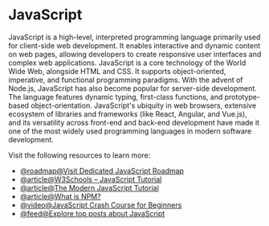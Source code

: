 # JavaScript

JavaScript is a high-level, interpreted programming language primarily used for client-side web development. It enables interactive and dynamic content on web pages, allowing developers to create responsive user interfaces and complex web applications. JavaScript is a core technology of the World Wide Web, alongside HTML and CSS. It supports object-oriented, imperative, and functional programming paradigms. With the advent of Node.js, JavaScript has also become popular for server-side development. The language features dynamic typing, first-class functions, and prototype-based object-orientation. JavaScript's ubiquity in web browsers, extensive ecosystem of libraries and frameworks (like React, Angular, and Vue.js), and its versatility across front-end and back-end development have made it one of the most widely used programming languages in modern software development.

Visit the following resources to learn more:

- [@roadmap@Visit Dedicated JavaScript Roadmap](https://roadmap.sh/javascript)
- [@article@W3Schools – JavaScript Tutorial](https://www.w3schools.com/js/)
- [@article@The Modern JavaScript Tutorial](https://javascript.info/)
- [@article@What is NPM?](https://www.w3schools.com/nodejs/nodejs_npm.asp)
- [@video@JavaScript Crash Course for Beginners](https://youtu.be/hdI2bqOjy3c)
- [@feed@Explore top posts about JavaScript](https://app.daily.dev/tags/javascript?ref=roadmapsh)
